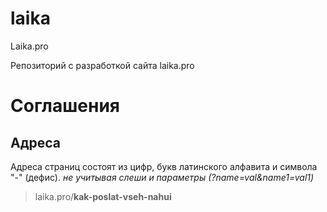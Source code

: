 # laika
Laika.pro

Репозиторий с разработкой сайта laika.pro

# Соглашения

Адреса
------
Адреса страниц состоят из цифр, букв латинского алфавита и символа "-" (дефис).
*не учитывая слеши и параметры (?name=val&name1=val1)*

> laika.pro/**kak-poslat-vseh-nahui**
